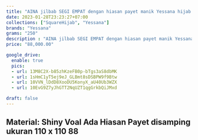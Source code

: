 ```yaml
---
title: "AINA jilbab SEGI EMPAT dengan hiasan payet manik Yessana hijab ori SERI 2"
date: 2023-01-28T23:23:27+07:00
collections: ["SquareHijab", "Yessana"]
brands: "Yessana"
grams: "250"
description : "AINA jilbab SEGI EMPAT dengan hiasan payet manik Yessana hijab ori SERI 2"
price: "88,000.00"

google_drive:
  enable: true
  pics:
  - url: 13M8C2X-b85zhKzeFB0p-bTgs3aS8dbMK
  - url: 1sHmC1yT5ej9eJ_GLBmt8sDSBPW9f9Btw
  - url: 10VVN_lDdD8XooDU5KonyX_aU40Ub3WZX
  - url: 10EvG9Z7yJhGTT2NqUZT1qgGrkbQiJMxd

draft: false
---
```


Material: Shiny Voal 
Ada Hiasan Payet disamping
ukuran 110 x 110
88
------------      
  
